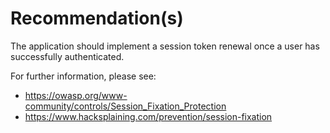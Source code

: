 # Recommendation(s)

The application should implement a session token renewal once a user has successfully authenticated.

For further information, please see:

- <https://owasp.org/www-community/controls/Session_Fixation_Protection>
- <https://www.hacksplaining.com/prevention/session-fixation>
